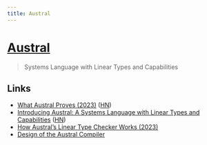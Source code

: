 ```yaml
---
title: Austral
---
```


# [Austral](https://austral-lang.org/)

> Systems Language with Linear Types and Capabilities

## Links

- [What Austral Proves (2023)](https://animaomnium.github.io/what-austral-proves/) ([HN](https://news.ycombinator.com/item?id=34845895))
- [Introducing Austral: A Systems Language with Linear Types and Capabilities](https://borretti.me/article/introducing-austral) ([HN](https://news.ycombinator.com/item?id=34168452))
- [How Austral’s Linear Type Checker Works (2023)](https://borretti.me/article/how-australs-linear-type-checker-works)
- [Design of the Austral Compiler](https://borretti.me/article/design-austral-compiler)
